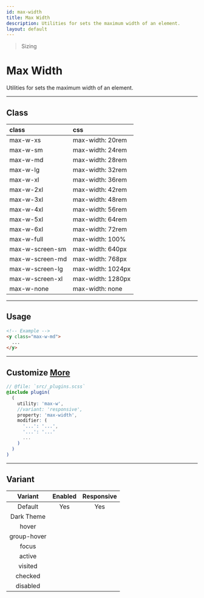 ```yaml
---
id: max-width
title: Max Width
description: Utilities for sets the maximum width of an element.
layout: default
---
```


> Sizing

# Max Width

Utilities for sets the maximum width of an element.

---

## Class

| <span class="px-3 py-1 text-white dark:text-charcoal-100 bg-charcoal-100 dark:bg-gray-600 rounded-full">class</span> | <span class="px-3 py-1 text-white dark:text-charcoal-100 bg-charcoal-100 dark:bg-gray-600 rounded-full">css</span> |
|:--|:--|
| max-w-xs | max-width: 20rem |
| max-w-sm | max-width: 24rem |
| max-w-md | max-width: 28rem |
| max-w-lg | max-width: 32rem |
| max-w-xl | max-width: 36rem |
| max-w-2xl | max-width: 42rem |
| max-w-3xl | max-width: 48rem |
| max-w-4xl | max-width: 56rem |
| max-w-5xl | 	max-width: 64rem |
| max-w-6xl | max-width: 72rem |
| max-w-full | max-width: 100% |
| max-w-screen-sm | max-width: 640px |
| max-w-screen-md | max-width: 768px |
| max-w-screen-lg | max-width: 1024px |
| max-w-screen-xl | max-width: 1280px |
| max-w-none | max-width: none |

---

## Usage

```html
<!-- Example -->
<y class="max-w-md">
  ...
</y>
```
---

## Customize <a class="ml-1 px-2 py-1 text-sm text-gray-600 dark:text-charcoal-100 bg-gray-300 dark:bg-gray-600" href="/plugin-api/">More</a>

```scss
// @file: `src/_plugins.scss`
@include plugin(
  (
    utility: 'max-w',
    //variant: 'responsive',
    property: 'max-width',
    modifier: (
      '...': '...',
      '...': '...'
      ...
    )
  )
)
```

---

## Variant

| <span class="font-semibold underline">Variant</span> | <span class="font-semibold underline">Enabled</span> | <span class="font-semibold underline">Responsive</span> |
|:-:|:-:|:-:|
| Default | Yes | Yes |
| Dark Theme | | |
| hover| | |
| group-hover | | |
| focus | | |
| active | | |
| visited | | |
| checked | | |
| disabled | | |